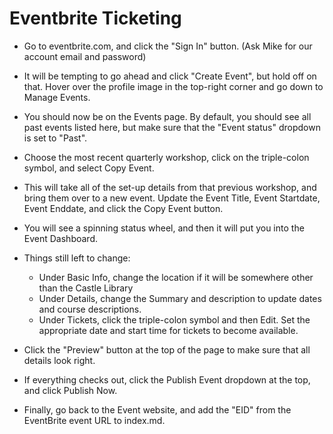 # Eventbrite Ticketing

* Go to eventbrite.com, and click the "Sign In" button. (Ask Mike for our account email and password)

* It will be tempting to go ahead and click "Create Event", but hold off on that. Hover over the profile image in the top-right corner and go down to Manage Events.

* You should now be on the Events page. By default, you should see all past events listed here, but make sure that the "Event status" dropdown is set to "Past".

* Choose the most recent quarterly workshop, click on the triple-colon symbol, and select Copy Event.

* This will take all of the set-up details from that previous workshop, and bring them over to a new event. Update the Event Title, Event Startdate, Event Enddate, and click the Copy Event button.

* You will see a spinning status wheel, and then it will put you into the Event Dashboard.

* Things still left to change:
    * Under Basic Info, change the location if it will be somewhere other than the Castle Library
    * Under Details, change the Summary and description to update dates and course descriptions.
    * Under Tickets, click the triple-colon symbol and then Edit. Set the appropriate date and start time for tickets to become available.

* Click the "Preview" button at the top of the page to make sure that all details look right.

* If everything checks out, click the Publish Event dropdown at the top, and click Publish Now.

* Finally, go back to the Event website, and add the "EID" from the EventBrite event URL to index.md.